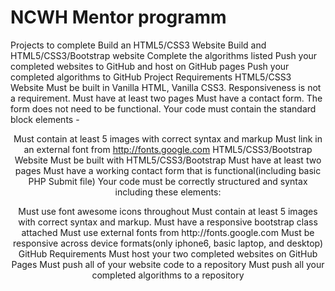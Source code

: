 # NCWH Mentor programm


Projects to complete
Build an HTML5/CSS3 Website
Build and HTML5/CSS3/Bootstrap website
Complete the algorithms listed
Push your completed websites to GitHub and host on GitHub pages
Push your completed algorithms to GitHub
Project Requirements
HTML5/CSS3 Website
Must be built in Vanilla HTML, Vanilla CSS3. Responsiveness is not a requirement.
Must have at least two pages
Must have a contact form. The form does not need to be functional.
Your code must contain the standard block elements - <head><header><footer><body>
Must contain at least 5 images with correct syntax and markup
Must link in an external font from http://fonts.google.com
HTML5/CSS3/Bootstrap Website
Must be built with HTML5/CSS3/Bootstrap
Must have at least two pages
Must have a working contact form that is functional(including basic PHP Submit file)
Your code must be correctly structured and syntax including these elements:
<head><header><footer><body>
Must use font awesome icons throughout 
Must contain at least 5 images with correct syntax and markup. Must have a responsive bootstrap class attached
Must use external fonts from http://fonts.google.com
Must be responsive across device formats(only iphone6, basic laptop, and desktop)
GitHub Requirements
Must host your two completed websites on GitHub Pages
Must push all of your website code to a repository
Must push all your completed algorithms to a repository


